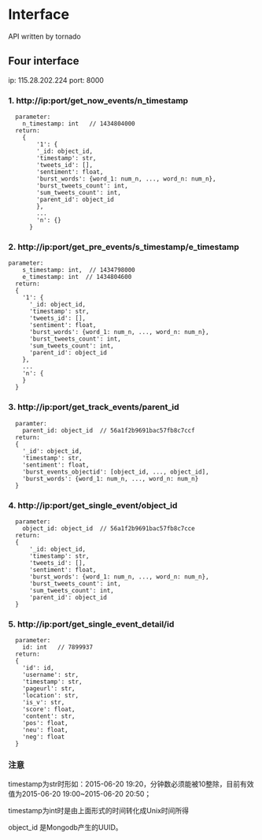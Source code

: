 # Interface
API written by tornado

## Four interface

ip: 115.28.202.224
port: 8000

### 1. http://ip:port/get_now_events/n_timestamp
```
  parameter:
    n_timestamp: int   // 1434804000
  return:
	{
		'1': {
		'_id: object_id,
		'timestamp': str,
		'tweets_id': [],
		'sentiment': float,
		'burst_words': {word_1: num_n, ..., word_n: num_n},
		'burst_tweets_count': int,
		'sum_tweets_count': int,
		'parent_id': object_id
		},
		...
		'n': {}
	  }
```
  
### 2. http://ip:port/get_pre_events/s_timestamp/e_timestamp
```
parameter:
    s_timestamp: int,  // 1434798000
    e_timestamp: int  // 1434804600
  return:
  {
    '1': {
      '_id: object_id,
      'timestamp': str,
      'tweets_id': [],
      'sentiment': float,
      'burst_words': {word_1: num_n, ..., word_n: num_n},
      'burst_tweets_count': int,
      'sum_tweets_count': int,
      'parent_id': object_id
    },
    ...
    'n': {
    }
  }
```

### 3. http://ip:port/get_track_events/parent_id
```
  paramter:
    parent_id: object_id  // 56a1f2b9691bac57fb8c7ccf
  return:
  {
    '_id': object_id,
    'timestamp': str,
    'sentiment': float,
    'burst_events_objectid': [object_id, ..., object_id],
    'burst_words': {word_1: num_n, ..., word_n: num_n}
  }
```

### 4. http://ip:port/get_single_event/object_id
```
  parameter: 
    object_id: object_id  // 56a1f2b9691bac57fb8c7cce
  return:
  {
      '_id: object_id,
      'timestamp': str,
      'tweets_id': [],
      'sentiment': float,
      'burst_words': {word_1: num_n, ..., word_n: num_n},
      'burst_tweets_count': int,
      'sum_tweets_count': int,
      'parent_id': object_id
  }
``` 
 
### 5. http://ip:port/get_single_event_detail/id
```
  parameter: 
    id: int   // 7899937
  return:
  {
    'id': id,
    'username': str,
    'timestamp': str,
    'pageurl': str,
    'location': str,
    'is_v': str,
    'score': float,
    'content': str,
    'pos': float,
    'neu': float,
    'neg': float
  }
```

### 注意
timestamp为str时形如：2015-06-20 19:20，分钟数必须能被10整除，目前有效值为2015-06-20 19:00~2015-06-20 20:50；

timestamp为int时是由上面形式的时间转化成Unix时间所得

object_id 是Mongodb产生的UUID。



  
  
  
  
  
  
